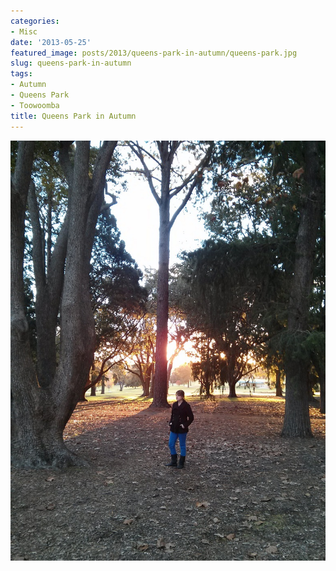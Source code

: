 ```yaml
---
categories:
- Misc
date: '2013-05-25'
featured_image: posts/2013/queens-park-in-autumn/queens-park.jpg
slug: queens-park-in-autumn
tags:
- Autumn
- Queens Park
- Toowoomba
title: Queens Park in Autumn
---
```


![Queens Park in Autumn](queens-park.jpg)